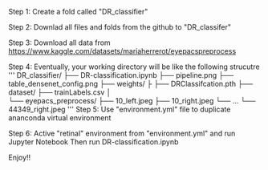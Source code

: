 Step 1: Create a fold called "DR_classifier"

Step 2: Downlad all files and folds from the github to "DR_classifer"

Step 3: Download all data from https://www.kaggle.com/datasets/mariaherrerot/eyepacspreprocess

Step 4: Eventually, your working directory will be like the following strucutre
'''
 DR_classifier/
              ├── DR-classification.ipynb
              ├── pipeline.png
              ├── table_densenet_config.png
              ├── weights/
              ├           ├── DRClassifcation.pth
	      ├── dataset/
                          ├── trainLabels.csv
                          │   
                          └── eyepacs_preprocess/
                                                ├── 10_left.jpeg
                                                ├── 10_right.jpeg
                                                └── ...
                                                └── 44349_right.jpeg
'''
Step 5: Use "environment.yml" file to duplicate ananconda virtual environment

Step 6: Active "retinal" environment from "environment.yml" and run Jupyter Notebook Then run DR-classification.ipynb

Enjoy!!
              

  
